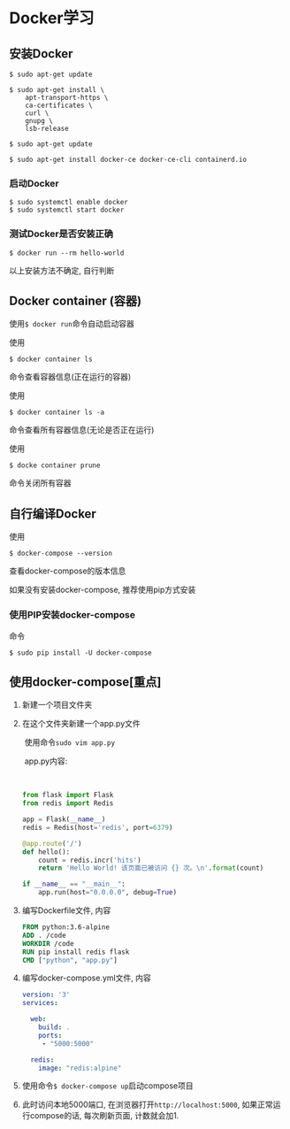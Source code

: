 # **Docker学习**

## 安装Docker

```
$ sudo apt-get update
```

```
$ sudo apt-get install \
	apt-transport-https \
	ca-certificates \
	curl \
	gnupg \
	lsb-release
```

```
$ sudo apt-get update

$ sudo apt-get install docker-ce docker-ce-cli containerd.io
```

### 启动Docker

```
$ sudo systemctl enable docker
$ sudo systemctl start docker
```

### 测试Docker是否安装正确

``
$ docker run --rm hello-world
``

以上安装方法不确定, 自行判断

## Docker container (容器)

使用``$ docker run``命令自动启动容器

使用

```
$ docker container ls
```

命令查看容器信息(正在运行的容器)

使用

```
$ docker container ls -a
```

命令查看所有容器信息(无论是否正在运行)

使用

```
$ docke container prune
```

命令关闭所有容器

## 自行编译Docker

使用

```
$ docker-compose --version
```

查看docker-compose的版本信息

如果没有安装docker-compose, 推荐使用pip方式安装

### 使用PIP安装docker-compose

命令

```
$ sudo pip install -U docker-compose
```

## 使用docker-compose[重点]

1. 新建一个项目文件夹

2. 在这个文件夹新建一个app.py文件

   ​	使用命令``sudo vim app.py``

   ​	app.py内容:

   ​	

   ```python
   from flask import Flask
   from redis import Redis
   
   app = Flask(__name__)
   redis = Redis(host='redis', port=6379)
   
   @app.route('/')
   def hello():
       count = redis.incr('hits')
       return 'Hello World! 该页面已被访问 {} 次。\n'.format(count)
   
   if __name__ == "__main__":
       app.run(host="0.0.0.0", debug=True)
   ```

   

3. 编写Dockerfile文件, 内容

   ```dockerfile
   FROM python:3.6-alpine
   ADD . /code
   WORKDIR /code
   RUN pip install redis flask
   CMD ["python", "app.py"]
   ```

4. 编写docker-compose.yml文件, 内容

   ```yaml
   version: '3'
   services:
   
     web:
       build: .
       ports:
        - "5000:5000"
   
     redis:
       image: "redis:alpine"
   ```

5. 使用命令``$ docker-compose up``启动compose项目

6. 此时访问本地5000端口, 在浏览器打开``http://localhost:5000``, 如果正常运行compose的话, 每次刷新页面, 计数就会加1.

